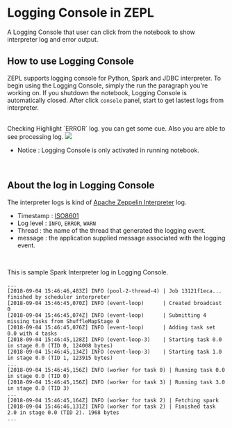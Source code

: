 # Logging Console in ZEPL

A Logging Console that user can click from the notebook to show interpreter log and error output.

 
## How to use Logging Console

ZEPL supports logging console for Python, Spark and JDBC interpreter.
To begin using the Logging Console, simply the run the paragraph you're working on.
If you shutdown the notebook, Logging Console is automatically closed.
After click `console` panel, start to get lastest logs from interpreter.

<br>
Checking Highlight `ERROR` log. you can get some cue. Also you are able to see processing log.
  
<img src="../../img/logging_console_demo.gif" class="image-box big-img" />     
 
* Notice : Logging Console is only activated in running notebook. 

<br>

## About the log in Logging Console 
The interpreter logs is kind of [Apache Zeppelin Interpreter](https://zeppelin.apache.org/docs/0.8.0/usage/interpreter/overview.html) log.

- Timestamp : [ISO8601](https://en.wikipedia.org/wiki/ISO_8601)
- Log level : `INFO`, `ERROR`, `WARN`
- Thread : the name of the thread that generated the logging event.
- message : the application supplied message associated with the logging event.

<br>

This is sample Spark Interpreter log in Logging Console.
```
...
[2018-09-04 15:46:46,483Z] INFO (pool-2-thread-4) | Job 13121f1eca... finished by scheduler interpreter
[2018-09-04 15:46:45,070Z] INFO (event-loop)      | Created broadcast 0 
[2018-09-04 15:46:45,074Z] INFO (event-loop)      | Submitting 4 missing tasks from ShuffleMapStage 0
[2018-09-04 15:46:45,076Z] INFO (event-loop)      | Adding task set 0.0 with 4 tasks
[2018-09-04 15:46:45,128Z] INFO (event-loop-3)    | Starting task 0.0 in stage 0.0 (TID 0, 124008 bytes)
[2018-09-04 15:46:45,134Z] INFO (event-loop-3)    | Starting task 1.0 in stage 0.0 (TID 1, 123915 bytes)
...
[2018-09-04 15:46:45,156Z] INFO (worker for task 0) | Running task 0.0 in stage 0.0 (TID 0)
[2018-09-04 15:46:45,156Z] INFO (worker for task 3) | Running task 3.0 in stage 0.0 (TID 3)
...
[2018-09-04 15:46:45,164Z] INFO (worker for task 2) | Fetching spark
[2018-09-04 15:46:46,131Z] INFO (worker for task 2) | Finished task 2.0 in stage 0.0 (TID 2). 1968 bytes
...
```